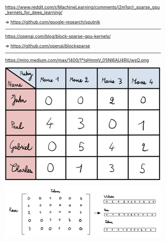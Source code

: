https://www.reddit.com/r/MachineLearning/comments/j2m1qr/r_sparse_gpu_kernels_for_deep_learning/

=> https://github.com/google-research/sputnik

- - -

https://openai.com/blog/block-sparse-gpu-kernels/

=> https://github.com/openai/blocksparse

- - -

https://miro.medium.com/max/1400/1*lqHmmV_01iNl6AU4RjUwsQ.png

![](files/spare0.png)

![](files/spare1.png)

